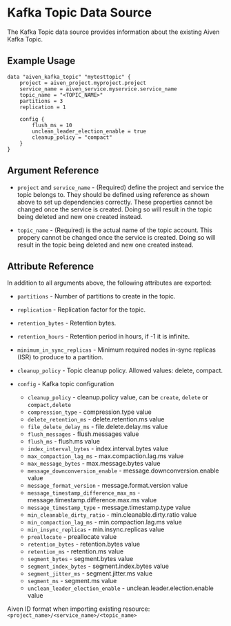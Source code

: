 # Kafka Topic Data Source

The Kafka Topic data source provides information about the existing Aiven Kafka Topic.

## Example Usage

```hcl
data "aiven_kafka_topic" "mytesttopic" {
    project = aiven_project.myproject.project
    service_name = aiven_service.myservice.service_name
    topic_name = "<TOPIC_NAME>"
    partitions = 3
    replication = 1
    
    config {
        flush_ms = 10
        unclean_leader_election_enable = true
        cleanup_policy = "compact"
    }
}
```

## Argument Reference

* `project` and `service_name` - (Required) define the project and service the topic belongs to.
They should be defined using reference as shown above to set up dependencies correctly.
These properties cannot be changed once the service is created. Doing so will result in
the topic being deleted and new one created instead.

* `topic_name` - (Required) is the actual name of the topic account. This propery cannot be changed
once the service is created. Doing so will result in the topic being deleted and new one
created instead.

## Attribute Reference

In addition to all arguments above, the following attributes are exported:

* `partitions` - Number of partitions to create in the topic.

* `replication` - Replication factor for the topic.

* `retention_bytes` - Retention bytes.

* `retention_hours` - Retention period in hours, if -1 it is infinite.

* `minimum_in_sync_replicas` - Minimum required nodes in-sync replicas (ISR) to produce to a partition.

* `cleanup_policy` - Topic cleanup policy. Allowed values: delete, compact.

* `config` - Kafka topic configuration
    * `cleanup_policy` - cleanup.policy value, can be `create`, `delete` or `compact,delete`
    * `compression_type` - compression.type value
    * `delete_retention_ms` - delete.retention.ms value
    * `file_delete_delay_ms` - file.delete.delay.ms value
    * `flush_messages` - flush.messages value
    * `flush_ms` - flush.ms value
    * `index_interval_bytes` - index.interval.bytes value
    * `max_compaction_lag_ms` - max.compaction.lag.ms value
    * `max_message_bytes` - max.message.bytes value
    * `message_downconversion_enable` - message.downconversion.enable value
    * `message_format_version` - message.format.version value
    * `message_timestamp_difference_max_ms` - message.timestamp.difference.max.ms value
    * `message_timestamp_type` - message.timestamp.type value
    * `min_cleanable_dirty_ratio` - min.cleanable.dirty.ratio value
    * `min_compaction_lag_ms` - min.compaction.lag.ms value
    * `min_insync_replicas` - min.insync.replicas value
    * `preallocate` - preallocate value
    * `retention_bytes` - retention.bytes value
    * `retention_ms` - retention.ms value
    * `segment_bytes` - segment.bytes value
    * `segment_index_bytes` - segment.index.bytes value
    * `segment_jitter_ms` - segment.jitter.ms value
    * `segment_ms` - segment.ms value
    * `unclean_leader_election_enable` - unclean.leader.election.enable value

Aiven ID format when importing existing resource: `<project_name>/<service_name>/<topic_name>`
